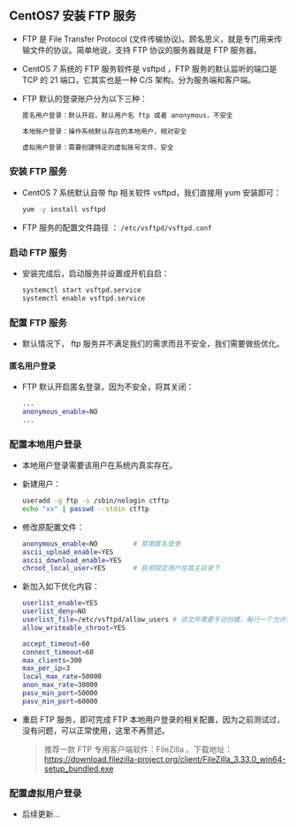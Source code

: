 ## CentOS7 安装 FTP 服务
- FTP 是 File Transfer Protocol (文件传输协议)。顾名思义，就是专门用来传输文件的协议。简单地说，支持 FTP 协议的服务器就是 FTP 服务器。
- CentOS 7 系统的 FTP 服务软件是 vsftpd ，FTP 服务的默认监听的端口是 TCP 的 21 端口，它其实也是一种 C/S 架构，分为服务端和客户端。

- FTP 默认的登录账户分为以下三种：
  
  ```bash
  匿名用户登录：默认开启，默认用户名 ftp 或者 anonymous，不安全
  
  本地账户登录：操作系统默认存在的本地用户，相对安全
  
  虚拟用户登录：需要创建特定的虚拟账号文件，安全
  ```
### 安装 FTP 服务
- CentOS 7 系统默认自带 ftp 相关软件 vsftpd，我们直接用 yum 安装即可：
  
  ```bash
  yum -y install vsftpd
  ```
- FTP 服务的配置文件路径 ： `/etc/vsftpd/vsftpd.conf`

### 启动 FTP 服务
- 安装完成后，启动服务并设置成开机自启：

  ```bash
  systemctl start vsftpd.service
  systemctl enable vsftpd.service
  ```
### 配置 FTP 服务
- 默认情况下， ftp 服务并不满足我们的需求而且不安全，我们需要做些优化。

#### 匿名用户登录
- FTP 默认开启匿名登录，因为不安全，将其关闭：
  
  ```bash
  ...
  anonymous_enable=NO
  ...
  ```
### 配置本地用户登录
- 本地用户登录需要该用户在系统内真实存在。
- 新建用户：

  ```bash
  useradd -g ftp -s /sbin/nologin ctftp
  echo "xx" | passwd --stdin ctftp
  ```

- 修改原配置文件：

  ```bash
  anonymous_enable=NO         # 禁用匿名登录
  ascii_upload_enable=YES
  ascii_download_enable=YES
  chroot_local_user=YES       # 启用限定用户在其主目录下
  ```
  
- 新加入如下优化内容：

  ```bash
  userlist_enable=YES
  userlist_deny=NO
  userlist_file=/etc/vsftpd/allow_users # 该文件需要手动创建，每行一个允许登录的用户名
  allow_writeable_chroot=YES
  
  accept_timeout=60
  connect_timeout=60
  max_clients=300
  max_per_ip=3
  local_max_rate=50000
  anon_max_rate=30000
  pasv_min_port=50000
  pasv_min_port=60000
  ```
- 重启 FTP 服务，即可完成 FTP 本地用户登录的相关配置，因为之前测试过，没有问题，可以正常使用，这里不再赘述。

  > 推荐一款 FTP 专用客户端软件：FileZilla 。下载地址：<https://download.filezilla-project.org/client/FileZilla_3.33.0_win64-setup_bundled.exe>
  
### 配置虚拟用户登录
- 后续更新...
